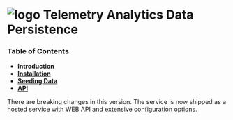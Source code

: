 # ![logo](/Media/branding.png) Telemetry Analytics Data Persistence

### Table of Contents
- **Introduction**<br>
- [**Installation**](docs/Installation.md)<br>
- [**Seeding Data**](docs/SeedData.md)<br>
- [**API**](docs/API.md)<br>

There are breaking changes in this version. The service is now shipped as a hosted service with WEB API and extensive configuration options.